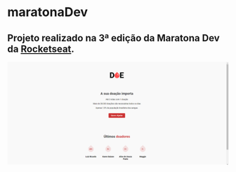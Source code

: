 # maratonaDev
## Projeto realizado na 3ª edição da Maratona Dev da [Rocketseat](https://rocketseat.com.br/).
![Imagem Doe](https://github.com/oricardos/maratonaDev/blob/master/Captura%20de%20Tela%20(9).png)

